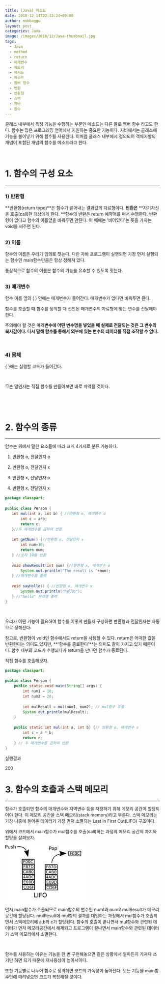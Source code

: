 ```yaml
---
title: (Java) 메소드
date: 2018-12-14T22:42:24+09:00
author: nobbaggu
layout: post
categories: Java
image: /images/2018/12/Java-thumbnail.jpg
tags:
  - Java
  - method
  - return
  - 매개변수
  - 메모리
  - 메서드
  - 메소드
  - 멤버 함수
  - 반환
  - 반환형
  - 스택
  - 자바
  - 함수
---
```

클래스 내부에서 특정 기능을 수행하는 부분인 메소드는 다른 말로 멤버 함수 라고도 한다. 함수는 많은 프로그래밍 언어에서 지원하는 중요한 기능이다. 자바에서는 클래스에 기능을 불어넣기 위해 함수를 사용한다. 이처럼 클래스 내부에서 정의되어 객체지향의 개념이 포함된 개념의 함수를 메소드라고 한다.

&nbsp;

# 1. 함수의 구성 요소

* * *

### 1) 반환형

**반환형(return type)**은 함수가 뱉어내는 결과값의 자료형이다. **반환은** **자기자신을 호출(call)한 대상에게 한다. **함수의 반환은 return 예약어를 써서 수행한다. 반환형이 없다고 함수의 이름앞을 비워두면 안된다. 이 때에는 '비어있다'는 뜻을 가지는 void를 써주면 된다.

## 

### 2) 이름

함수의 이름은 우리가 임의로 짓는다. 다만 자바 프로그램이 실행되면 가장 먼저 실행되는 함수인 main함수만큼은 항상 정해져 있다.

통상적으로 함수의 이름은 함수의 기능을 유추할 수 있도록 짓는다.

## 

### 3) 매개변수

함수 이름 옆의 ( ) 안에는 매개변수가 들어간다. 매개변수가 없다면 비워두면 된다.

함수를 호출할 때 함수를 정의할 때 선언된 매개변수의 자료형에 맞는 변수를 전달해야한다.

주의해야 할 것은 **매개변수에 어떤 변수명을 넣었을 때 실제로 전달되는 것은 그 변수의 복사값이다. 다시 말해 함수를 통해서 외부에 있는 변수의 데이터를 직접 조작할 수 없다.**

&nbsp;

### 4) 몸체

{ }에는 실행할 코드가 들어간다.

&nbsp;

무슨 말인지는 직접 함수를 만들어보면 바로 파악될 것이다.

&nbsp;

&nbsp;

# 2. 함수의 종류

* * *

함수는 위에서 말한 요소들에 따라 크게 4가지로 분류 가능하다.

1) 반환형 o, 전달인자 o

2) 반환형 o, 전달인자 x

3) 반환형 x, 전달인자 o

4) 반환형 x, 전달인자 x

~~~ java
package classpart;

public class Person {
   int mul(int a, int b) { //반환형 o, 매개변수 o
       int c = a*b;
       return c;
   }//두 매개변수를 곱하여 반환

   int getNum() {//반환형 o, 전달인자 x
       int num=10;        
       return num;
   } //숫자 10을 반환

   void showResult(int num) {//반환형 x, 매개변수 o
       System.out.println("The result is "+num);
   } //매개변수를 출력

   void sayHello() { //반환형 x, 매개변수 x
       System.out.println("hello");
   } //"hello" 문자열 출력
}
~~~

&nbsp;

우리가 어떤 기능이 필요하여 함수를 어떻게 만들지 구상하면 반환형과 전달인자는 자동으로 정해진다.

참고로, 반환형이 void인 함수에서도 return을 사용할 수 있다. return은 어떠한 값을 반환한다는 의미도 있지만, **'함수를 종료한다'**는 의미도 같이 가지고 있기 때문이다. 함수 내부의 코드가 수행되다가 return을 만나면 함수가 종료된다.

직접 함수를 호출해보자.

~~~ java
package classpart;

public class Person {
    public static void main(String[] args) {
        int num1 = 10;
        int num2 = 20;
        
        int mulResult = mul(num1, num2); // mul함수 호출
        System.out.println(mulResult);
    }
    
    public static int mul(int a, int b) {// 반환형 o, 매개변수 o
        int c = a * b;
        return c;
    } // 두 매개변수를 곱하여 반환
}
~~~

실행결과

200

# 3. 함수의 호출과 스택 메모리

* * *

함수가 호출되면 함수의 매개변수와 지역변수 등을 저장하기 위해 메모리 공간이 할당되어야 한다. 이 메모리 공간을 스택 메모리(stack memory)라고 부른다. 스택 메모리는 가장 나중에 들어온 데이터가 가장 먼저 소멸되는 Last In First Out(LIFO) 구조이다.

위에서 코드에서 main함수가 mul함수를 호출(call)하는 과정의 메모리 공간의 차지와 할당을 살펴보자.

<a href="https://SWnomad.com/%eb%a9%94%ec%86%8c%eb%93%9c/%ec%a0%9c%eb%aa%a9-%ec%97%86%ec%9d%8c-192/" rel="attachment wp-att-1574"><img class="aligncenter size-full wp-image-1574" src="/images/2018/12/no-name-37.jpg" alt="" width="269" height="183" /></a>

먼저 main함수가 호출되므로 main함수의 변수인 num1과 num2 mulResult가 메모리공간에 할당된다. mulResult에 mul함의 결과를 대입하는 과정에서 mul함수가 호출되면서 스택메모리에 a,b와 c가 할당된다. 함수의 호출이 끝나면서 mul함수와 관련된 데이터가 먼저 메모리공간에서 해제되고 프로그램이 끝나면서 main함수와 관련된 데이터가 스택 메모리에서 소멸한다.

&nbsp;

함수를 사용하는 이유는 기능을 한 번 구현해놓으면 같은 상황에서 얼마든지 가져다 쓰기만 하면 되기 때문에 재사용성이 높아서이다.

또한 기능별로 나누어 함수로 정의하면 코드의 가독성이 높아진다. 모든 기능을 main함수안에 때려넣으면 코드가 복잡해질 것이다.